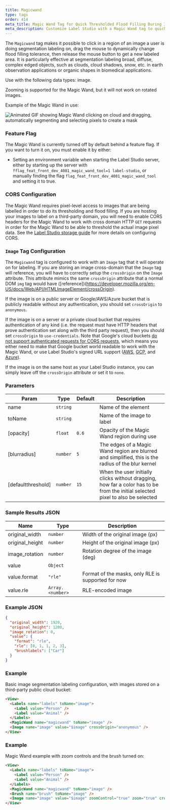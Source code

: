 ```yaml
---
title: Magicwand
type: tags
order: 414
meta_title: Magic Wand Tag for Quick Thresholded Flood Filling During Image Segmentation
meta_description: Customize Label Studio with a Magic Wand tag to quickly click and drag to threshold flood fill image areas during image segmentation labeling for machine learning and data science projects.
---
```


The `Magicwand` tag makes it possible to click in a region of an image a user is doing segmentation
labeling on, drag the mouse to dynamically change flood filling tolerance, then release the mouse button
to get a new labeled area. It is particularly effective at segmentation labeling broad, diffuse, complex
edged objects, such as clouds, cloud shadows, snow, etc. in earth observation applications or organic
shapes in biomedical applications.

Use with the following data types: image.

Zooming is supported for the Magic Wand, but it will not work on rotated images.

Example of the Magic Wand in use:

![Animated GIF showing Magic Wand clicking on cloud and dragging, automatically segmenting and selecting
pixels to create a mask](../images/magicwand_example.gif)

### Feature Flag

The Magic Wand is currently turned off by default behind a feature flag. If you want to turn it on, you
must enable it by either:
- Setting an environment variable when starting the Label Studio server, either by starting up the
  server with `fflag_feat_front_dev_4081_magic_wand_tool=1 label-studio`, or manually finding the flag
`flag_feat_front_dev_4081_magic_wand_tool` and setting it to true.

### CORS Configuration

The Magic Wand requires pixel-level access to images that are being labelled in order to do its
thresholding and flood filling. If you are hosting your images to label on a third-party domain,
you will need to enable CORS headers for the Magic Wand to work with cross domain HTTP `GET`
requests in order for the Magic Wand to be able to threshold the actual image pixel data. See the
[Label Studio storage guide](../guide/storage.html#Troubleshoot-CORS-and-access-problems) for more
details on configuring CORS.

### `Image` Tag Configuration

The `Magicwand` tag is configured to work with an `Image` tag that it will operate on for labeling.
If you are storing an image cross-domain that the `Image` tag will reference, you will have to
correctly setup the `crossOrigin` on the `Image` attribute. This attribute mimics the same
`crossOrigin` attribute that a normal DOM `img` tag would
have ([reference])(https://developer.mozilla.org/en-US/docs/Web/API/HTMLImageElement/crossOrigin).

If the image is on a public server or Google/AWS/Azure bucket that is publicly readable
without any authentication, you should set `crossOrigin` to `anonymous`.

If the image is on a server or a private cloud bucket that requires authentication of any
kind (i.e. the request must have HTTP headers that prove authentication set along with the
third party request), then you should set `crossOrigin` to `use-credentials`. Note that Google's
cloud buckets [do not support authenticated requests for CORS requests](https://cloud.google.com/storage/docs/cross-origin#additional_considerations),
which  means you either need to make that Google bucket world readable to work with the Magic Wand, or
use Label Studio's signed URL support ([AWS](../guide/storage.html#Set-up-connection-in-the-Label-Studio-UI),
[GCP](../guide/storage.html#Set-up-connection-in-the-Label-Studio-UI-1), and
[Azure](../guide/storage.html#Set-up-connection-in-the-Label-Studio-UI-2)).

If the image is on the same host as your Label Studio instance, you can simply leave off the
`crossOrigin` attribute or set it to `none`.

### Parameters

| Param | Type | Default | Description |
| --- | --- | --- | --- |
| name | <code>string</code> |  | Name of the element |
| toName | <code>string</code> |  | Name of the image to label |
| [opacity] | <code>float</code> | <code>0.6</code> | Opacity of the Magic Wand region during use |
| [blurradius] | <code>number</code> | <code>5</code> | The edges of a Magic Wand region are blurred and simplified, this is the radius of the blur kernel |
| [defaultthreshold] | <code>number</code> | <code>15</code> | When the user initially clicks without dragging, how far a color has to be from the initial selected pixel to also be selected |

### Sample Results JSON

| Name | Type | Description |
| --- | --- | --- |
| original_width | <code>number</code> | Width of the original image (px) |
| original_height | <code>number</code> | Height of the original image (px) |
| image_rotation | <code>number</code> | Rotation degree of the image (deg) |
| value | <code>Object</code> |  |
| value.format | <code>&quot;rle&quot;</code> | Format of the masks, only RLE is supported for now |
| value.rle | <code>Array.&lt;number&gt;</code> | RLE-encoded image |

### Example JSON
```json
{
  "original_width": 1920,
  "original_height": 1280,
  "image_rotation": 0,
  "value": {
    "format": "rle",
    "rle": [0, 1, 1, 2, 3],
    "brushlabels": ["Car"]
  }
}
```

### Example

Basic image segmentation labeling configuration, with images stored on a third-party public cloud bucket:

```html
<View>
  <Labels name="labels" toName="image">
    <Label value="Person" />
    <Label value="Animal" />
  </Labels>
  <MagicWand name="magicwand" toName="image" />
  <Image name="image" value="$image" crossOrigin="anonymous" />
</View>
```
### Example

Magic Wand example with zoom controls and the brush turned on:

```html
<View>
  <Labels name="labels" toName="image">
    <Label value="Person" />
    <Label value="Animal" />
  </Labels>
  <MagicWand name="magicwand" toName="image" />
  <Brush name="brush" toName="image" />
  <Image name="image" value="$image" zoomControl="true" zoom="true" crossOrigin="anonymous" />
</View>
```
